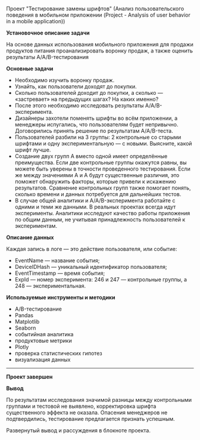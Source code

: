 Проект "Тестирование замены шрифтов" (Анализ пользовательского поведения в мобильном приложении (Project - Analysis of user behavior in a mobile application))


**Установочное описание задачи**

На основе данных использования мобильного приложения для продажи продуктов питания проанализировать воронку продаж, а также оценить результаты A/A/B-тестирования 


**Основные задачи**

  - Необходимо изучить воронку продаж.
  - Узнайть, как пользователи доходят до покупки.
  - Сколько пользователей доходит до покупки, а сколько — «застревает» на предыдущих шагах? На каких именно?
  - После этого необходимо исследовать результаты A/A/B-эксперимента.
  - Дизайнеры захотели поменять шрифты во всём приложении, а менеджеры испугались, что пользователям будет непривычно. Договорились принять решение по результатам A/A/B-теста.
  - Пользователей разбили на 3 группы: 2 контрольные со старыми шрифтами и одну экспериментальную — с новыми. Выясните, какой шрифт лучше.
  - Создание двух групп A вместо одной имеет определённые преимущества. Если две контрольные группы окажутся равны, вы можете быть уверены в точности проведенного тестирования. Если же между значениями A и A будут существенные различия, это поможет обнаружить факторы, которые привели к искажению результатов. Сравнение контрольных групп также помогает понять, сколько времени и данных потребуется для дальнейших тестов.
  - В случае общей аналитики и A/A/B-эксперимента работайте с одними и теми же данными. В реальных проектах всегда идут эксперименты. Аналитики исследуют качество работы приложения по общим данным, не учитывая принадлежность пользователей к экспериментам.


**Описание данных**

Каждая запись в логе — это действие пользователя, или событие:

  - EventName — название события;
  - DeviceIDHash — уникальный идентификатор пользователя;
  - EventTimestamp — время события;
  - ExpId — номер эксперимента: 246 и 247 — контрольные группы, а 248 — экспериментальная.


**Используемые инструменты и методики**

  - A/B-тестирование
  - Pandas
  - Matplotlib
  - Seaborn
  - событийная аналитика
  - продуктовые метрики
  - Plotly
  - проверка статистических гипотез
  - визуализация данных

--------------------------------

**Проект завершен**

**Вывод** 

По результатам исследования значимой разницы между контрольными группами и тестовой не выявлено, корректировка шрифта существенного эффекта не оказала. Опасения менеджеров не подтвердились, тестирование предлагается признать успешным.

Развернутый вывод и рассуждения в блокноте проекта. 
